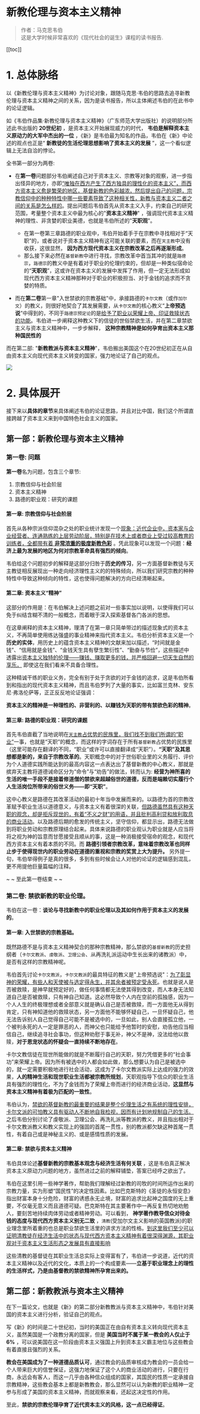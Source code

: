 # 新教伦理与资本主义精神

> 作者：马克思韦伯 \
> 这是大学时候非常喜欢的《现代社会的诞生》课程的读书报告.

[[toc]]

# 1. 总体脉络

以《新教伦理与资本主义精神》为讨论对象，跟随马克思·韦伯的思路去追寻新教伦理与资本主义精神之间的关系，因为是读书报告，所以主体阐述韦伯的在此书中的论证逻辑。

如《韦伯作品集·新教伦理与资本主义精神》（广东师范大学出版社）的说明部分所述此书出版的 **20世纪初** ，是资本主义开始展现威力的时代， **韦伯是解释资本主义原动力的大军中杰出的一位** ，《新》是韦伯最为知名的作品，韦伯在《新》中论述的观点也正是“ **新教徒的生活伦理思想影响了资本主义的发展** ”，这一个看似逻辑上无法自洽的悖论。

全书第一部分为两卷:

* 在**第一卷**问题部分韦伯阐述自己对于资本主义、宗教等对象的观察，进一步指出怪异的地方，亦即<u>“唯独在西方产生了西方独具的理性化的资本主义”，而西方资本主义愈是繁荣的地区，基督新教的色彩越浓，然后提出自己的问题，宗教信仰中的种种特性中哪一些要素导致了这种相关性，新教与资本主义二者之间的关系是怎么样的</u>。提出问题后韦伯首先从资本主义入手，约束自己的研究范围，考量整个资本主义中最为核心的"**资本主义精神**" ，强调现代资本主义精神的理性、非贪婪的职业美德，也就是韦伯所述的"**天职观**"。
    * 在第一卷第三章路德的职业观中，韦伯开始着手于在宗教中寻找相对于“天职”的，或者说对于资本主义精神有这可能关联的要素，而在`天主教`中没有收获，这很显然， **因为西方现代资本主义在宗教改革之后再逐渐形成**。
    * 那么接下来必然在`基督新教`中进行寻找，宗教改革中首当其冲的就是`路德宗`，`路德宗`的教义中是有着对于职业的伦理约束的，但却是一种类似宿命论的“**天职观**”，这或许在资本主义的发展中发挥了作用，但一定无法形成如现代西方资本主义精神那种对于职业的积极担当、对于金钱的追求而不贪婪的特质。

* 而在**第二卷**第一章"入世禁欲的宗教基础"中，承接路德的`卡尔文教`（或作`加尔文`）的教义，则很好地契合了其发展需要，从`卡尔文教`的核心教义“**上帝预选说**”中得到的，不同于`路德宗预定论`的是<u>给予了职业以荣耀上帝、印证救赎状态的功能</u>。韦伯进一步阐释这种教义下的信徒的世俗禁欲生活，并在第二章禁欲主义与资本主义精神中，一步步解释， **这种宗教精神是如何孕育出资本主义那种国民性的**

而在第二部: "**新教教派与资本主义精神**"，韦伯搬出美国这个在20世纪初正在从自由资本主义向现代资本主义转变的国家，强力地论证了自己的观点。

![](./images/xin_index.png)

# 2. 具体展开

接下来以**具体的章节**来具体阐述韦伯的论证思路，并且对比中国，我们这个所谓直接跨越了资本主义来到中国特色社会主义的国家。

## 第一部：新教伦理与资本主义精神

### 第一卷: 问题

**第一卷**名为问题，包含三个章节:

1. 宗教信仰与社会阶层
2. 资本主义精神
3. 路德的职业观：研究的课题

#### **第一章**: 宗教信仰与社会阶层

首先从各种宗派信仰混杂之处的职业统计发现一个<u>现象：近代企业中，资本家与企业经营者、连通熟练的上层劳动阶层，特别是在技术上或者商业上受过较高教育的训练者，全都带有着 **非常浓重的极度新教色彩**</u> 。凭此现象可以发现一个问题：**经济上最为发展的地区为何对宗教革命具有强烈的倾向**。

韦伯给这个问题初步的解释是这部分归咎于**历史的传习**，另一方面基督新教徒与天主教徒相反展现出一种走向经济理性主义的的特殊倾向，所以我们研究宗教的种种特性中导致这种倾向的特性，这也使得问题解决的方向已经清晰起来。

#### **第二章**: 资本主义“精神”

这部分的作用是：在韦伯解决上述问题之前对一些事实加以说明，以使得我们可以免于纠结含糊不清的一般概念，而着眼于深入探索基督各门各派的思想。

在这章阐释的资本主义精神，理清了在第一章只简单带过的描述现象式的资本主义，不再简单使用练达强盛的事业精神来指代资本主义。韦伯分析资本主义是一个**历史的实体**，用历史上的蕴含资本主义精神的文献来加以描述，“时间就是金钱”、“信用就是金钱”、“金钱天生具有孽生繁衍性”、“勤奋与节俭”，这些描述中透露出<u>资本主义独特的伦理——赚钱、赚取更多的钱，并严格回避一切天生自然的享乐，</u> 即使这在我们看来不具备合理性。

这种精诚干练的职业义务，完全有别于处于贪欲的对于金钱的追求，这是韦伯所看到和指出的现代资本主义精神，而且韦伯罗列了大量的事实，比如富兰克林、安东尼·弗洛伦萨等，正正反反地论证强调：

**资本主义的精神是一种理性的、非营利的、以赚钱为天职的带有禁欲色彩的精神**。

#### **第三章**: 路德的职业观：研究的课题

首先韦伯直截了当地说明在<u>`天主教`占优势的民族里，我们找不到我们所谓的“职业”</u>一事，也就是“天职”的概念，而这样的字词存在于所有`基督新教`占优势的民族里（这里可能存在翻译的不同，“职业”或许可以直接翻译成“天职”）。**“天职”及其思想都是新的，来自于宗教改革的**。天职概念中的对于世俗职业里的义务履行、评价为个人道德实践所能达到的最高内容这一点表达出了基督新教的中心教义，那就是摈弃天主教将道德诫命区分为“命令”与“劝告”的做法，转而认为: **经营为神所喜的生活的唯一手段不是接着修道僧的禁欲来超越俗世的道德，反而是端赖切实履行个人生活岗位所带来的俗世义务——即“天职”**。

这中心教义是路德在其改革活动的最初十年当中发展而来的。以路德为首的宗教改革赋予职业生活以道德意义，与资本主义有着很深的关联，<u>但路德虽然具有这种天职的观念，却是拒斥现世的，有着“不义之财”的用语，并且批判高利贷和放利取息的商业活动</u>。以及路德后期的愈发的传统主义，坚守信仰，都显示出，路德无法做到将职业劳动和宗教原理结合起来。具体来说路德的职业观认为职业就是人应当将将之视为神的旨意而甘愿接受且顺从的事，这是一种消极接受宿命的观念，和现代西方资本主义有着本质的不同。而 **路德引领者宗教改革，意味着宗教改革也同样止步于使得现世内的职业劳动在道德的重视和宗教的奖赏上大为提升。** 另外提一句，韦伯举得例子是真的很多，多到有些时候会让人对他的论证的逻辑感到混乱，更不用提他巨量篇幅的注释。

~ ~ 至此第一卷结束 ~ ~

### **第二卷**: 禁欲新教的职业伦理。

韦伯在这一卷：**谈论与寻找新教中的职业伦理以及其如何作用于资本主义的发展的**。

#### **第一章**: 入世禁欲的宗教基础。

既然路德不是与资本主义精神契合的那种宗教精神，那么禁欲的`基督新教`的历史担纲者（`卡尔文教派`、`虔敬派`、`卫理公会`、从再洗礼派运动中生长出来的诸教派）中，是否有这样的宗教精神呢。

韦伯首先讨论`卡尔文教派`，`卡尔文教派`的最具特征的教义是"上帝预选说"：<u>为了彰显神的荣耀，有些人和天使被与选定得永生，并其余者被预定受永死</u>。也就是说人是否被救赎，是神早就预定好的，做任何事情都无法使其得到改变，而人本身无法知道自己是否被救赎，只有神自己知道。这必然导致个人内在空前的孤独感，因为一个人人生的终极理想或者全部意义就是确认自己是否被救赎，而一方面他无从得到肯定，只有神知道他的救赎状态，另一方面他不能够怀疑自己，一旦怀疑自己，他无法告诉别人自己觉得自己可能不是被选中的，一旦如此，别人会直接孤立他，一个被判永死的人一定是罪恶的人，而神父也只能给予他暂时的安慰，劝告他应当相信自己，继续追寻社会事功，但这种劝慰于事无补，神父不是神，没法给他以救赎，**对于恩宠状态的怀疑会一直持续不断地存在**。

卡尔文教信徒在现世所能做的就是不断履行自己的天职，努力凭借更多的“社会事功”来荣耀上帝。因为所有被选中的人都会如此做，那么想要认为自己是被选中的，就一定需要积极地进行社会活动，这成为了卡尔文教派实际上达成的强力的效果，**人的精神生活和现世职业生活都被宗教所规划**，天职观指导下信众的职业生活具有强烈的理性化，不为了金钱而为了荣耀上帝而进行的经济商业活动，**这显然与资本主义精神有着极为匹配的一致性**。

韦伯认为，<u>禁欲的基督新教的最重要的结果是整个伦理生活之有系统的理性安排，卡尔文派的可怕教义具有驱动人不断地自我检视，因而有计划地规制自己的生活。</u> 之后韦伯分别讨论了虔敬派、卫理公会、再洗礼派等教派的教义，并且指出相对于卡尔文教派教义和教义实现上的强固的首尾一贯性，别的教派都欠缺这种首尾一贯性，有着自己或是神秘主义的、或是感情性质的发展。

#### **第二章**: 禁欲与资本主义精神

韦伯具体论述**基督新教的宗教基本观念与经济生活有何关联** ，这是韦伯真正解决资本主义原动力问题的地方，虽然进过之前的解释铺垫，答案已经呼之欲出了。

韦伯在这里引用一些神学著作，帮助我们理解经过新教的司牧的时间所运作出来的宗教力量，实为形塑“国民性”的决定性因素。比如巴克斯特的《圣徒的永恒安息》指出财富本身十分危险，财富的诱惑永无止境，财富的追求比起神之国度的无上重要，不仅毫无意义而且道德可疑。巴克斯特在其主要著作中一再反复热切地劝勉人，要刻苦地持续肉体劳动或者精神劳动。可以看到， **神学著作教导信众对待金钱的态度与现代西方资本主义别无二致** ，`清教`(受加尔文主义影响的英国教派)的职业理念里所着重的也总是职业禁欲生活里的讲求方法的性格。<u>到这里我们至少可以证明清教徒在经济生活中的状态与现代西方资本主义精神有着很深得渊源，其职业观对于资本主义生活形态之发展具有直接影响</u>

这些清教的基督徒在其职业生活总实际上变得富有了，韦伯进一步说道，近代的资本主义精神以及近代的文化，本质上的一个构成要素——**立基于职业理念上的理性的生活样式，乃是由基督教的禁欲精神所孕育出来的。**

## 第二部：新教教派与资本主义精神

在下一篇论文，也就是《新》的第二部分新教教派与资本主义精神中，韦伯针对美国的资本主义进行分析，验证自己的观点。

写《新》的时间是二十世纪初，当时的美国正在由自有资本主义转向现代资本主义，虽然美国是一个政教分离的国家，但是 **美国当时不属于某一教会的人仅止于6%** ，可以说美国在这一阶段由资本主义强国上升到资本主义霸主地位与这些教会有着直接且强烈的关系。

**教会在美国成为了一种道德品质认可**，通过教会的品质审核成为教会的一员会给一个人带来巨大的信誉保证，这强力地保证了这个人的商业活动的进行，只要在行商，永远会有客人，而这一几乎由各种信众组成的国家，其国民的性质一定承接自宗教精神，这些教会基本上都是新教教会，那么显然可以认为新教的职业精神一定参与形成了美国的资本主义精神，而就观察来看，还起这决定性的作用。

至此，**禁欲的宗教伦理孕育了近代资本主义的风格，这一点已经得证**。

<Vssue :title="$title" />